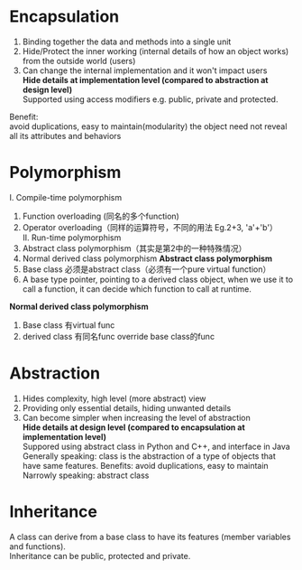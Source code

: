 # Encapsulation
1. Binding together the data and methods into a single unit   
2. Hide/Protect the inner working (internal details of how an object works) from the outside world (users)   
3. Can change the internal implementation and it won't impact users  
**Hide details at implementation level (compared to abstraction at design level)**  
Supported using access modifiers e.g. public, private and protected.

Benefit:   
avoid duplications, easy to maintain(modularity)
the object need not reveal all its attributes and behaviors

# Polymorphism 
I. Compile-time polymorphism    
  1. Function overloading (同名的多个function)  
  2. Operator overloading（同样的运算符号，不同的用法 Eg.2+3, 'a'+'b'）  
II. Run-time polymorphism  
  1. Abstract class polymorphism（其实是第2中的一种特殊情况）    
  2. Normal derived class polymorphism
**Abstract class polymorphism**   
1. Base class 必须是abstract class（必须有一个pure virtual function）  
2. A base type pointer, pointing to a derived class object, when we use it to call a function, it can decide which function to call at runtime.   

**Normal derived class polymorphism**   
1. Base class 有virtual func
2. derived class 有同名func override base class的func

# Abstraction
1. Hides complexity, high level (more abstract) view    
2. Providing only essential details, hiding unwanted details   
3. Can become simpler when increasing the level of abstraction  
**Hide details at design level (compared to encapsulation at implementation level)**    
Suppored using abstract class in Python and C++, and interface in Java
Generally speaking: class is the abstraction of a type of objects that have same features. Benefits: avoid duplications, easy to maintain    
Narrowly speaking: abstract class

# Inheritance
A class can derive from a base class to have its features (member variables and functions).  
Inheritance can be public, protected and private.
